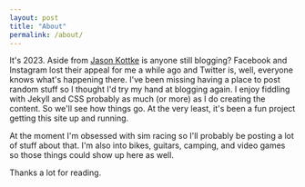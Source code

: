```yaml
---
layout: post
title: "About"
permalink: /about/
---
```


It's 2023.  Aside from [Jason Kottke](https://kottke.org) is anyone still blogging?  Facebook and Instagram lost their appeal for me a while ago and Twitter is, well, everyone knows what's happening there.  I've been missing having a place to post random stuff so I thought I'd try my hand at blogging again.  I enjoy fiddling with Jekyll and CSS probably as much (or more) as I do creating the content.  So we'll see how things go.  At the very least, it's been a fun project getting this site up and running.

At the moment I'm obsessed with sim racing so I'll probably be posting a lot of stuff about that.  I'm also into bikes, guitars, camping, and video games so those things could show up here as well.

Thanks a lot for reading.